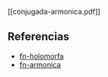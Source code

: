 [[conjugada-armonica.pdf]]

## Referencias
- [fn-holomorfa](./fn-holomorfa.md)
- [fn-armonica](./fn-armonica.md)
